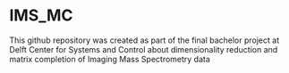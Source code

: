 # IMS_MC
This github repository was created as part of the final bachelor project at Delft Center for Systems and Control about dimensionality reduction and matrix completion of Imaging Mass Spectrometry data
